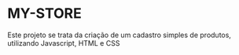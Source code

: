# MY-STORE

Este projeto se trata da criação de um cadastro simples de produtos, utilizando Javascript, HTML e CSS
